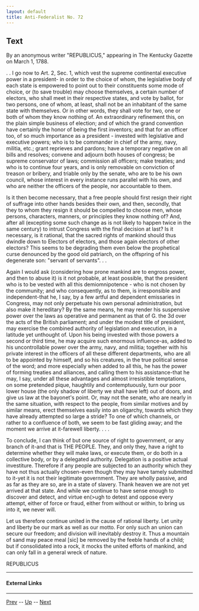 ```yaml
---
layout: default
title: Anti-Federalist No. 72
---
```


## Text

By an anonymous writer "REPUBLICUS," appearing in The Kentucky Gazette on March 1, 1788.

. . I go now to Art. 2, Sec. 1, which vest the supreme continental executive power in a president- in order to the choice of whom, the legislative body of each state is empowered to point out to their constituents some mode of choice, or (to save trouble) may choose themselves, a certain number of electors, who shall meet in their respective states, and vote by ballot, for two persons, one of whom, at least, shall not be an inhabitant of the same state with themselves. Or in other words, they shall vote for two, one or both of whom they know nothing of. An extraordinary refinement this, on the plain simple business of election; and of which the grand convention have certainly the honor of being the first inventors; and that for an officer too, of so much importance as a president - invested with legislative and executive powers; who is to be commander in chief of the army, navy, militia, etc.; grant reprieves and pardons; have a temporary negative on all bills and resolves; convene and adjourn both houses of congress; be supreme conservator of laws; commission all officers; make treaties; and who is to continue four years, and is only removable on conviction of treason or bribery, and triable only by the senate, who are to be his own council, whose interest in every instance runs parallel with his own, and who are neither the officers of the people, nor accountable to them.

Is it then become necessary, that a free people should first resign their right of suffrage into other hands besides their own, and then, secondly, that they to whom they resign it should be compelled to choose men, whose persons, characters, manners, or principles they know nothing of? And, after all (excepting some such change as is not likely to happen twice in the same century) to intrust Congress with the final decision at last? Is it necessary, is it rational, that the sacred rights of mankind should thus dwindle down to Electors of electors, and those again electors of other electors? This seems to be degrading them even below the prophetical curse denounced by the good old patriarch, on the offspring of his degenerate son: "servant of servants". . .

Again I would ask (considering how prone mankind are to engross power, and then to abuse it) is it not probable, at least possible, that the president who is to be vested with all this demiomnipotence - who is not chosen by the community; and who consequently, as to them, is irresponsible and independent-that he, I say, by a few artful and dependent emissaries in Congress, may not only perpetuate his own personal administration, but also make it hereditary? By the same means, he may render his suspensive power over the laws as operative and permanent as that of G. the 3d over the acts of the British parliament; and under the modest title of president, may exercise the combined authority of legislation and execution, in a latitude yet unthought of. Upon his being invested with those powers a second or third time, he may acquire such enormous influence-as, added to his uncontrollable power over the army, navy, and militia; together with his private interest in the officers of all these different departments, who are all to be appointed by himself, and so his creatures, in the true political sense of the word; and more especially when added to all this, he has the power of forming treaties and alliances, and calling them to his assistance-that he may, I say, under all these advantages and almost irresistible temptations, on some pretended pique, haughtily and contemptuously, turn our poor lower house (the only shadow of liberty we shall have left) out of doors, and give us law at the bayonet's point. Or, may not the senate, who are nearly in the same situation, with respect to the people, from similar motives and by similar means, erect themselves easily into an oligarchy, towards which they have already attempted so large a stride? To one of which channels, or rather to a confluence of both, we seem to be fast gliding away; and the moment we arrive at it-farewell liberty. . . .

To conclude, I can think of but one source of right to government, or any branch of it-and that is THE PEOPLE. They, and only they, have a right to determine whether they will make laws, or execute them, or do both in a collective body, or by a delegated authority. Delegation is a positive actual investiture. Therefore if any people are subjected to an authority which they have not thus actually chosen-even though they may have tamely submitted to it-yet it is not their legitimate government. They are wholly passive, and as far as they are so, are in a state of slavery. Thank heaven we are not yet arrived at that state. And while we continue to have sense enough to discover and detect, and virtue en(>ugh to detest and oppose every attempt, either of force or fraud, either from without or within, to bring us into it, we never will.

Let us therefore continue united in the cause of rational liberty. Let unity and liberty be our mark as well as our motto. For only such an union can secure our freedom; and division will inevitably destroy it. Thus a mountain of sand may peace meal [sic] be removed by the feeble hands of a child; but if consolidated into a rock, it mocks the united efforts of mankind, and can only fall in a general wreck of nature.

REPUBLICUS

---
#### External Links

---

[Prev](71.md) -- [Up](README.md) -- [Next](73.md)